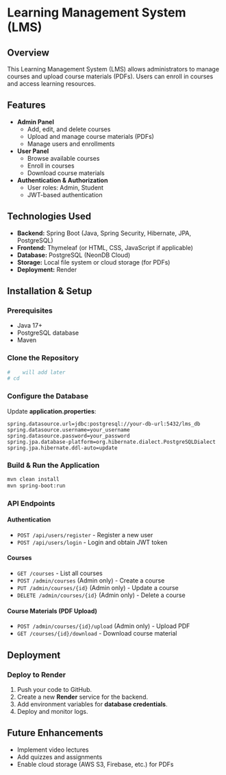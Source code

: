 # Learning Management System (LMS)

## Overview
This Learning Management System (LMS) allows administrators to manage courses and upload course materials (PDFs). Users can enroll in courses and access learning resources.

## Features
- **Admin Panel**
  - Add, edit, and delete courses
  - Upload and manage course materials (PDFs)
  - Manage users and enrollments
- **User Panel**
  - Browse available courses
  - Enroll in courses
  - Download course materials
- **Authentication & Authorization**
  - User roles: Admin, Student
  - JWT-based authentication

## Technologies Used
- **Backend:** Spring Boot (Java, Spring Security, Hibernate, JPA, PostgreSQL)
- **Frontend:** Thymeleaf (or HTML, CSS, JavaScript if applicable)
- **Database:** PostgreSQL (NeonDB Cloud)
- **Storage:** Local file system or cloud storage (for PDFs)
- **Deployment:** Render

## Installation & Setup
### Prerequisites
- Java 17+
- PostgreSQL database
- Maven

### Clone the Repository
```sh
#    will add later 
# cd 
```

### Configure the Database
Update **application.properties**:
```properties
spring.datasource.url=jdbc:postgresql://your-db-url:5432/lms_db
spring.datasource.username=your_username
spring.datasource.password=your_password
spring.jpa.database-platform=org.hibernate.dialect.PostgreSQLDialect
spring.jpa.hibernate.ddl-auto=update
```

### Build & Run the Application
```sh
mvn clean install
mvn spring-boot:run
```

### API Endpoints
#### Authentication
- `POST /api/users/register` - Register a new user
- `POST /api/users/login` - Login and obtain JWT token

#### Courses
- `GET /courses` - List all courses
- `POST /admin/courses` (Admin only) - Create a course
- `PUT /admin/courses/{id}` (Admin only) - Update a course
- `DELETE /admin/courses/{id}` (Admin only) - Delete a course

#### Course Materials (PDF Upload)
- `POST /admin/courses/{id}/upload` (Admin only) - Upload PDF
- `GET /courses/{id}/download` - Download course material

## Deployment
### Deploy to Render
1. Push your code to GitHub.
2. Create a new **Render** service for the backend.
3. Add environment variables for **database credentials**.
4. Deploy and monitor logs.

## Future Enhancements
- Implement video lectures
- Add quizzes and assignments
- Enable cloud storage (AWS S3, Firebase, etc.) for PDFs



